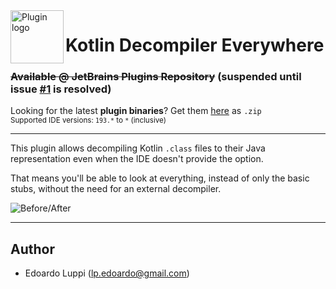 <img align="left" width="85" height="85" src="https://raw.githubusercontent.com/lppedd/idea-kt-decompiler-everywhere/master/images/logo.png" alt="Plugin logo">

# Kotlin Decompiler Everywhere

### ~~Available @ JetBrains Plugins Repository~~ (suspended until issue [#1][2] is resolved)

Looking for the latest **plugin binaries**? Get them [here][1] as `.zip`  
<small>Supported IDE versions: `193.*` to `*` (inclusive)</small> 

-----

This plugin allows decompiling Kotlin <code>.class</code> files to their Java representation
even when the IDE doesn't provide the option.

That means you'll be able to look at everything, instead of only the basic stubs,
without the need for an external decompiler.

<img src="https://raw.githubusercontent.com/lppedd/idea-kt-decompiler-everywhere/master/images/before_after.png" alt="Before/After">

-----

## Author

 - Edoardo Luppi (<lp.edoardo@gmail.com>)

[1]: https://github.com/lppedd/idea-kt-decompiler-everywhere/releases
[2]: https://github.com/lppedd/idea-kt-decompiler-everywhere/issues/1
